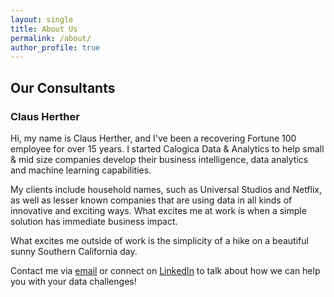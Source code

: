 ```yaml
---
layout: single
title: About Us
permalink: /about/
author_profile: true
---
```


## Our Consultants

### Claus Herther
Hi, my name is Claus Herther, and I've been a recovering Fortune 100 employee for over 15 years. I started Calogica Data & Analytics to help small & mid size companies develop their business intelligence, data analytics and machine learning capabilities.

My clients include household names, such as Universal Studios and Netflix, as well as lesser known companies that are using data in all kinds of innovative and exciting ways. What excites me at work is when a simple solution has immediate business impact.

What excites me outside of work is the simplicity of a hike on a beautiful sunny Southern California day.

Contact me via [email](mailto:claus@calogica.com) or connect on [LinkedIn](https://www.linkedin.com/in/clausherther) to talk about how we can help you with your data challenges!
